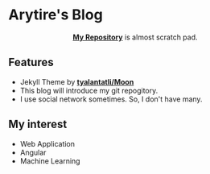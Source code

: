 # Arytire's Blog
  
<center><a href="https://Artyrie.github.io"><b>My Repository</b></a> is almost scratch pad. </center>

## Features
* Jekyll Theme by <a href="http://taylantatli.github.io/Moon"><b>tyalantatli/Moon</b></a>
* This blog will introduce my git repogitory.
* I use social network sometimes. So, I don't have many.

## My interest
* Web Application
* Angular
* Machine Learning